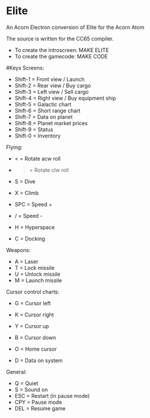 # Elite
An Acorn Electron conversion of Elite for the Acorn Atom

The source is written for the CC65 compiler.

* To create the introscreen: MAKE ELITE
* To create the gamecode: MAKE CODE

#Keys
Screens:
* Shift-1 = Front view / Launch
* Shift-2 = Rear view / Buy cargo
* Shift-3 = Left view / Sell cargo
* Shift-4 = Right view / Buy equipment ship
* Shift-5 = Galactic chart
* Shift-6 = Short range chart
* Shift-7 = Data on planet
* Shift-8 = Planet market prices
* Shift-9 = Status
* Shift-0 = Inventory

Flying:
*  <  = Rotate acw roll
*  >  = Rotate clw roll
*  S  = Dive
*  X  = Climb

* SPC = Speed +
*  /  = Speed -

*  H  = Hyperspace
*  C  = Docking

Weapons:
*  A  = Laser
*  T  = Lock missile
*  U  = Unlock missile
*  M  = Launch missile

Cursor control charts:
*  G  = Cursor left
*  K  = Cursor right
*  Y  = Cursor up
*  B  = Cursor down

*  O  = Home cursor
*  D  = Data on system

General:
*  Q  = Quiet
*  S  = Sound on
* ESC = Restart (in pause mode)
* CPY = Pause mode
* DEL = Resume game

